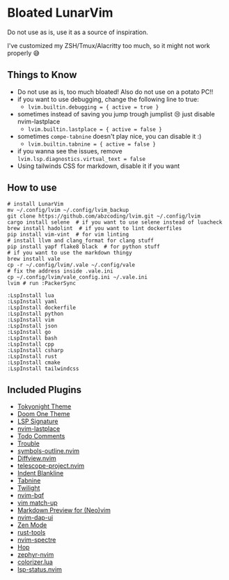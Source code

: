 # Bloated LunarVim

Do not use as is, use it as a source of inspiration.

I've customized my ZSH/Tmux/Alacritty too much, so it might not work properly 😅

## Things to Know

- Do not use as is, too much bloated! Also do not use on a potato PC!!
- if you want to use debugging, change the following line to true:
  - `lvim.builtin.debugging = { active = true }`
- sometimes instead of saving you jump trough jumplist 😢 just disable nvim-lastplace
  - `lvim.builtin.lastplace = { active = false }`
- sometimes `compe-tabnine` doesn't play nice, you can disable it :)
  - `lvim.builtin.tabnine = { active = false }`
- if you wanna see the issues, remove `lvim.lsp.diagnostics.virtual_text = false`
- Using tailwinds CSS for markdown, disable it if you want

<!--
- orgmode is using `~/shared/orgs` folder
  -->

## How to use

```shell
# install LunarVim
mv ~/.config/lvim ~/.config/lvim_backup
git clone https://github.com/abzcoding/lvim.git ~/.config/lvim
cargo install selene  # if you want to use selene instead of luacheck
brew install hadolint  # if you want to lint dockerfiles
pip install vim-vint  # for vim linting
# install llvm and clang_format for clang stuff
pip install yapf flake8 black  # for python stuff
# if you want to use the markdown thingy
brew install vale
cp -r ~/.config/lvim/.vale ~/.config/vale
# fix the address inside .vale.ini
cp ~/.config/lvim/vale_config.ini ~/.vale.ini
lvim # run :PackerSync
```

```vim
:LspInstall lua
:LspInstall yaml
:LspInstall dockerfile
:LspInstall python
:LspInstall vim
:LspInstall json
:LspInstall go
:LspInstall bash
:LspInstall cpp
:LspInstall csharp
:LspInstall rust
:LspInstall cmake
:LspInstall tailwindcss
```

## Included Plugins

- [Tokyonight Theme](https://github.com/folke/tokyonight.nvim/)
- [Doom One Theme](https://github.com/NTBBloodbath/doom-one.nvim)
- [LSP Signature](https://github.com/ray-x/lsp_signature.nvim/)
- [nvim-lastplace](https://github.com/ethanholz/nvim-lastplace)
- [Todo Comments](https://github.com/folke/todo-comments.nvim)
- [Trouble](https://github.com/folke/trouble.nvim)
- [symbols-outline.nvim](https://github.com/simrat39/symbols-outline.nvim)
- [Diffview.nvim](https://github.com/sindrets/diffview.nvim)
- [telescope-project.nvim](https://github.com/sindrets/diffview.nvim)
- [Indent Blankline](https://github.com/lukas-reineke/indent-blankline.nvim)
- [Tabnine](https://github.com/tzachar/compe-tabnine)
- [Twilight](https://github.com/folke/twilight.nvim)
- [nvim-bqf](https://github.com/kevinhwang91/nvim-bqf)
- [vim match-up](https://github.com/andymass/vim-matchup)
- [Markdown Preview for (Neo)vim](https://github.com/iamcco/markdown-preview.nvim)
- [nvim-dap-ui](https://github.com/rcarriga/nvim-dap-ui)
- [Zen Mode](https://github.com/folke/zen-mode.nvim)
- [rust-tools](https://github.com/simrat39/rust-tools.nvim)
- [nvim-spectre](https://github.com/windwp/nvim-spectre)
- [Hop](https://github.com/phaazon/hop.nvim)
- [zephyr-nvim](https://github.com/abzcoding/zephyr-nvim)
- [colorizer.lua](https://github.com/norcalli/nvim-colorizer.lua)
- [lsp-status.nvim](https://github.com/nvim-lua/lsp-status.nvim)

<!--
- [Orgmode.nvim](https://github.com/kristijanhusak/orgmode.nvim))
  -->
